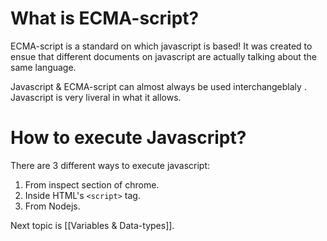 # What is ECMA-script?

ECMA-script is a standard on which javascript is based!
It was created to ensue that different documents on javascript are actually talking about the same language.

Javascript & ECMA-script can almost always be used interchangeblaly .
Javascript is very liveral in what it allows.

# How to execute Javascript?

There are 3 different ways to execute javascript:

1. From inspect section of chrome.
2. Inside HTML's `<script>` tag. 
3. From Nodejs.

Next topic is [[Variables & Data-types]].